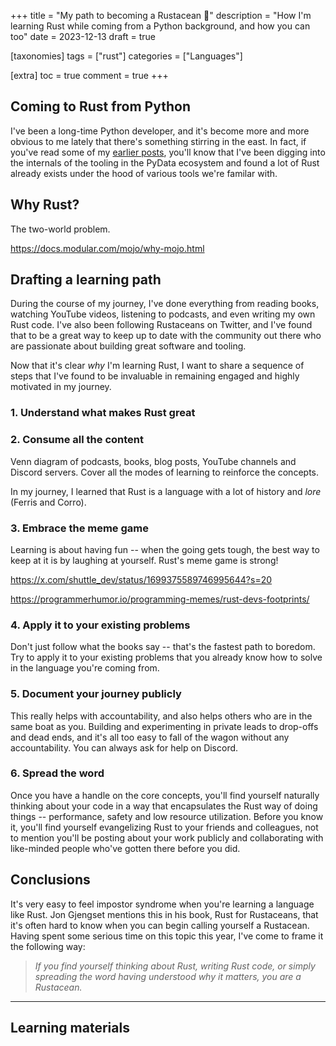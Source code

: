 +++
title = "My path to becoming a Rustacean 🦀"
description = "How I'm learning Rust while coming from a Python background, and how you can too"
date = 2023-12-13
draft = true

[taxonomies]
tags = ["rust"]
categories = ["Languages"]

[extra]
toc = true
comment = true
+++

## Coming to Rust from Python

I've been a long-time Python developer, and it's become more and more obvious to me lately that there's something stirring in the east. In fact, if you've read some of my [earlier posts](https://thedataquarry.com/tags/rust/), you'll know that I've been digging into the internals of the tooling in the PyData ecosystem and found a lot of Rust already exists under the hood of various tools we're familar with.


## Why Rust?

The two-world problem.

https://docs.modular.com/mojo/why-mojo.html



## Drafting a learning path

During the course of my journey, I've done everything from reading books, watching YouTube videos, listening to podcasts, and even writing my own Rust code. I've also been following Rustaceans on Twitter, and I've found that to be a great way to keep up to date with the community out there who are passionate about building great software and tooling.

Now that it's clear *why* I'm learning Rust, I want to share a sequence of steps that I've found to be invaluable in remaining engaged and highly motivated in my journey.

### 1. Understand what makes Rust great





### 2. Consume all the content

Venn diagram of podcasts, books, blog posts, YouTube channels and Discord servers. Cover all the modes of learning to reinforce the concepts.

In my journey, I learned that Rust is a language with a lot of history and *lore* (Ferris and Corro).

### 3. Embrace the meme game

Learning is about having fun -- when the going gets tough, the best way to keep at it is by laughing at yourself. Rust's meme game is strong!

https://x.com/shuttle_dev/status/1699375589746995644?s=20

https://programmerhumor.io/programming-memes/rust-devs-footprints/

### 4. Apply it to your existing problems

Don't just follow what the books say -- that's the fastest path to boredom. Try to apply it to your existing problems that you already know how to solve in the language you're coming from.

### 5. Document your journey publicly

This really helps with accountability, and also helps others who are in the same boat as you. Building and experimenting in private leads to drop-offs and dead ends, and it's all too easy to fall of the wagon without any accountability. You can always ask for help on Discord.

### 6. Spread the word

Once you have a handle on the core concepts, you'll find yourself naturally thinking about your code in a way that encapsulates the Rust way of doing things -- performance, safety and low resource utilization. Before you know it, you'll find yourself evangelizing Rust to your friends and colleagues, not to mention you'll be posting about your work publicly and collaborating with like-minded people who've gotten there before you did.

## Conclusions

It's very easy to feel impostor syndrome when you're learning a language like Rust. Jon Gjengset mentions this in his book, Rust for Rustaceans, that it's often hard to know when you can begin calling yourself a Rustacean. Having spent some serious time on this topic this year, I've come to frame it the following way: 

> *If you find yourself thinking about Rust, writing Rust code, or simply spreading the word having understood why it matters, you are a Rustacean.*

---

## Learning materials
